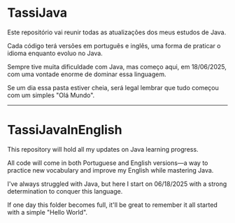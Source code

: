 # TassiJava

Este repositório vai reunir todas as atualizações dos meus estudos de Java.

Cada código terá versões em português e inglês, uma forma de praticar o idioma enquanto evoluo no Java.

Sempre tive muita dificuldade com Java, mas começo aqui, em 18/06/2025, com uma vontade enorme de dominar essa linguagem.

Se um dia essa pasta estiver cheia, será legal lembrar que tudo começou com um simples "Olá Mundo".

---

# TassiJavaInEnglish

This repository will hold all my updates on Java learning progress.

All code will come in both Portuguese and English versions—a way to practice new vocabulary and improve my English while mastering Java.

I've always struggled with Java, but here I start on 06/18/2025 with a strong determination to conquer this language.

If one day this folder becomes full, it'll be great to remember it all started with a simple "Hello World".